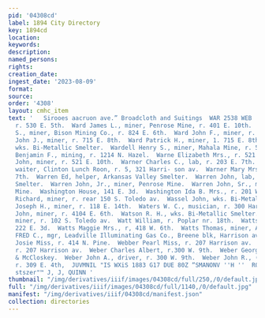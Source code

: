 ```yaml
---
pid: '04308cd'
label: 1894 City Directory
key: 1894cd
location: 
keywords: 
description: 
named_persons: 
rights: 
creation_date: 
ingest_date: '2023-08-09'
format: 
source: 
order: '4308'
layout: cmhc_item
text: '   Sirooes aacruon ave.” Broadcloth and Suitings  WAR 2538 WEB  Ward Ed., miner,
  r. 530 E. 5th.  Ward James L., miner, Penrose Mine, r. 401 E. 10th.  Ward James
  S., miner, Bison Mining Co., r. 824 E. 6th.  Ward John F., miner, r. 1014 Poplar.  Ward
  John J., miner, r. 715 E. 8th.  Ward Patrick H., miner, 1. 715 E. 8th.  Ward Peter,
  wks. Bi-Metallic Smelter.  Wardell Henry S., miner, Mahala Mine, r. 5164 E. 7th.  Warfield
  Benjamin F., mining, r. 1214 N. Hazel.  Warne Elizabeth Mrs., r. 521 E. 10th.  Warne
  John, miner, r. 521 E. 10th.  Warner Charles C., lab, r. 203 E. 7th.  Warner Louis,
  waiter, Clinton Lunch Roon, r. 5, 321 Harri- son av.  Warner Mary Mrs., r. 203 KE.
  7th.  Warren Ed, helper, Arkansas Valley Smelter.  Warren John, lab, Arkansas Valley
  Smelter.  Warren John, Jr., miner, Penrose Mine.  Warren John, Sr., miner, Penrose
  Mine.  Washington House, 141 E. 3d.  Washington Ida B. Mrs., r. 201 W. Front.  Wasley
  Richard, miner, r. rear 150 S. Toledo av.  Wassel John, wks. Bi-Metallic Smelter.  Waterman
  Joseph H., miner, r. 118 E. 14th.  Waters W. C., musician, r. 300 Harrison av.  Watson
  John, miner, r. 4104 E. 6th.  Watson R. H., wks. Bi-Metallic Smelter.  Watt Job,
  miner, r. 102 S. Toledo av.  Watt William, r. Poplar nr. 18th.  Watts C. H., r.
  222 E. 3d.  Watts Maggie Mrs., r, 418 W. 6th.  Watts Thomas, miner, Adams Lease.  WEBBER
  FRED C., mgr, Leadville Illuminating Gas Co., Breene blk, Harrison av. cor. 4th.  Webber
  Josie Miss, r. 414 N. Pine.  Webber Pearl Miss, r. 207 Harrison av.  Webber Richard,
  r. 207 Harrison av.  Weber Charles Albert, r.300 W. 9th.  Weber George, baker, Gibbons
  & McCloskey.  Weber John A., driver, r. 300 W. 9th.  Weber John R., (Weber & Cronin,)
  r. 309 E. 4th,  JUVMNIL "IS WXiS 1883 G17 DUE 80Z “SMANONV ''H ''  ROOM MOULDINGS,“
  stszer"™ J, J, QUINN '
thumbnail: "/img/derivatives/iiif/images/04308cd/full/250,/0/default.jpg"
full: "/img/derivatives/iiif/images/04308cd/full/1140,/0/default.jpg"
manifest: "/img/derivatives/iiif/04308cd/manifest.json"
collection: directories
---
```

